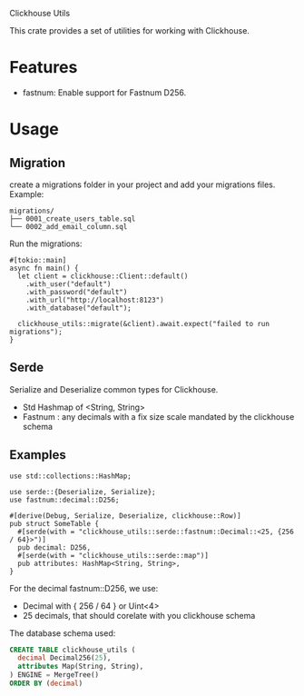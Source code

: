 Clickhouse Utils

This crate provides a set of utilities for working with Clickhouse.

# Features

- fastnum: Enable support for Fastnum D256.

# Usage

## Migration

create a migrations folder in your project and add your migrations files.
Example:
```text
migrations/
├── 0001_create_users_table.sql
└── 0002_add_email_column.sql
```

Run the migrations:
```rust,no_run
#[tokio::main]
async fn main() {
  let client = clickhouse::Client::default()
    .with_user("default")
    .with_password("default")
    .with_url("http://localhost:8123")
    .with_database("default");

  clickhouse_utils::migrate(&client).await.expect("failed to run migrations");
}
```

## Serde

Serialize and Deserialize common types for Clickhouse.

- Std Hashmap of <String, String>
- Fastnum : any decimals with a fix size scale mandated by the clickhouse schema

## Examples

```rust,no_run
use std::collections::HashMap;

use serde::{Deserialize, Serialize};
use fastnum::decimal::D256;

#[derive(Debug, Serialize, Deserialize, clickhouse::Row)]
pub struct SomeTable {
  #[serde(with = "clickhouse_utils::serde::fastnum::Decimal::<25, {256 / 64}>")]
  pub decimal: D256,
  #[serde(with = "clickhouse_utils::serde::map")]
  pub attributes: HashMap<String, String>,
}
```

For the decimal fastnum::D256, we use:
- Decimal with { 256 / 64 } or Uint<4>
- 25 decimals, that should corelate with you clickhouse schema

The database schema used:
```sql
CREATE TABLE clickhouse_utils (
  decimal Decimal256(25),
  attributes Map(String, String),
) ENGINE = MergeTree()
ORDER BY (decimal)
```